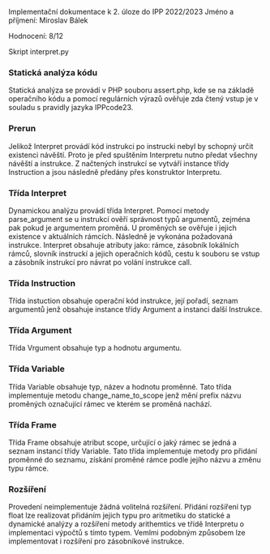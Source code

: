 Implementační dokumentace k 2. úloze do IPP 2022/2023
Jméno a příjmení: Miroslav Bálek

Hodnocení: 8/12

Skript interpret.py

### Statická analýza kódu

Statická analýza se provádí v PHP souboru assert.php, kde se na základě operačního kódu a pomocí regulárních výrazů ověřuje zda čtený vstup je v souladu s pravidly jazyka IPPcode23.

### Prerun

Jelikož Interpret provádí kód instrukci po instrucki nebyl by schopný určit existenci návěští. Proto je před spuštěním Interpretu nutno předat všechny návěští a instrukce. Z načtených instrukcí se vytváří instance třídy Instruction a jsou následně předány přes konstruktor Interpretu.

### Třída Interpret

Dynamickou analýzu provádí třída Interpret. Pomocí metody parse_argument se u instrukcí ověří správnost typů argumentů, zejména pak pokud je argumentem proměná. U proměných se ověřuje i jejich existence v aktuálních rámcích. Následně je vykonána požadovaná instrukce. Interpret obsahuje atributy jako: rámce, zásobník lokálních rámců, slovník instruckí a jejich operačních kódů, cestu k souboru se vstup a zásobník instrukcí pro návrat po volání instrukce call.

### Třída Instruction

Třída instuction obsahuje operační kód instrukce, její pořadí, seznam argumentů jenž obsahuje instance třídy Argument a instanci další Instrukce.

### Třída Argument

Třída Vrgument obsahuje typ a hodnotu argumentu.

### Třída Variable

Třída Variable obsahuje typ, název a hodnotu proměnné. Tato třída implementuje metodu change_name_to_scope jenž mění prefix názvu proměných označující rámec ve kterém se proměná nachází.

### Třída Frame

Třída Frame obsahuje atribut scope, určující o jaký rámec se jedná a seznam instancí třídy Variable. Tato třída implementuje metody pro přidání proměnné do seznamu, získání proměné rámce podle jejího názvu a změnu typu rámce.

### Rozšíření

Provedení neimplementuje žádná volitelná rozšíření. Přidání rozšíření typ float lze realizovat přidáním jejich typu pro aritmetiku do statické a dynamické analýzy a rozšíření metody arithemtics ve třídě Interpretu o implementaci výpočtů s tímto typem. Vemlmi podobným způsobem lze implementovat i rozšíření pro zásobníkové instrukce.
